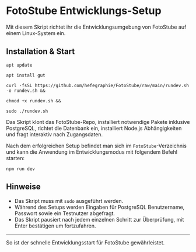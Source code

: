 # FotoStube Entwicklungs-Setup

Mit diesem Skript richtet ihr die Entwicklungsumgebung von FotoStube auf einem Linux-System ein.

## Installation & Start
```
apt update

apt install gut

curl -fsSL https://github.com/hefegraphie/FotoStube/raw/main/rundev.sh -o rundev.sh &&

chmod +x rundev.sh &&

sudo ./rundev.sh
```

Das Skript klont das FotoStube-Repo, installiert notwendige Pakete inklusive PostgreSQL, richtet die Datenbank ein, installiert Node.js Abhängigkeiten und fragt interaktiv nach Zugangsdaten.

Nach dem erfolgreichen Setup befindet man sich im `FotoStube`-Verzeichnis und kann die Anwendung im Entwicklungsmodus mit folgendem Befehl starten:
```
npm run dev
```
## Hinweise

- Das Skript muss mit `sudo` ausgeführt werden.
- Während des Setups werden Eingaben für PostgreSQL Benutzername, Passwort sowie ein Testnutzer abgefragt.
- Das Skript pausiert nach jedem einzelnen Schritt zur Überprüfung, mit Enter bestätigen um fortzufahren.

---

So ist der schnelle Entwicklungsstart für FotoStube gewährleistet.
